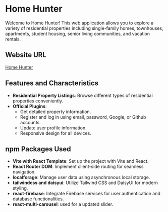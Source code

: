 # Home Hunter

Welcome to Home Hunter! This web application allows you to explore a variety of residential properties including single-family homes, townhouses, apartments, student housing, senior living communities, and vacation rentals.

## Website URL
[Home Hunter](http://localhost:5173/)

## Features and Characteristics

- **Residential Property Listings**: Browse different types of residential properties conveniently.
- **Official Plugins**:
  - Get detailed property information.
  - Register and log in using email, password, Google, or Github accounts.
  - Update user profile information.
  - Responsive design for all devices.
  
## npm Packages Used

- **Vite with React Template**: Set up the project with Vite and React.
- **React Router DOM**: Implement client-side routing for seamless navigation.
- **localforage**: Manage user data using asynchronous local storage.
- **tailwindcss and daisyui**: Utilize Tailwind CSS and DaisyUI for modern styling.
- **react-firebase**: Integrate Firebase services for user authentication and database functionalities.
- **react-multi-carousel**: used for a updated slider.


